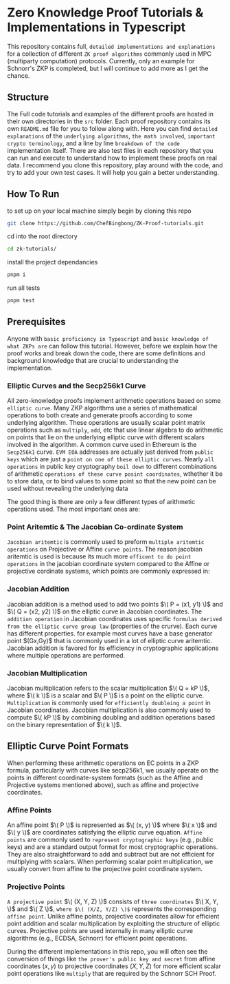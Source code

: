 # Zero Knowledge Proof Tutorials & Implementations in Typescript

This repository contains full, `detailed implementations and explanations` for a collection of different `ZK proof algorithms` commonly used in MPC (multiparty computation) protocols. Currently, only an example for Schnorr's ZKP is completed, but I will continue to add more as I get the chance.

## Structure

The Full code tutorials and examples of the different proofs are hosted in their own directories in the `src` folder. Each proof repository contains its own `README.md` file for you to follow along with. Here you can find `detailed explanations` of the `underlying algorithms`, `the math involved`, `important crypto terminology`, and a line by line `breakdown of the code` implementation itself. There are also test files in each repository that you can run and execute to understand how to implement these proofs on real data. I recommend you clone this repository, play around with the code, and try to add your own test cases. It will help you gain a better understanding.

## How To Run
to set up on your local machine simply begin by cloning this repo
```sh
git clone https://github.com/ChefBingbong/ZK-Proof-tutorials.git
```
cd into the root directory
```sh
cd zk-tutorials/
```
install the project dependancies
```sh
pnpm i
```
run all tests
```sh
pnpm test
```

## Prerequisites

Anyone with `basic proficiency in Typescript` and `basic knowledge of what ZKPs are` can follow this tutorial. However, before we explain how the proof works and break down the code, there are some definitions and background knowledge that are crucial to understanding the implementation.

### Elliptic Curves and the Secp256k1 Curve

All zero-knowledge proofs implement arithmetic operations based on some `elliptic curve`. Many ZKP algorithms use a series of mathematical operations to both create and generate proofs according to some underlying algorithm. These operations are usually scalar point matrix operations such as `multiply`, `add`, etc that use linear algebra to do arithmetic on points that lie on the underlying elliptic curve with different scalars involved in the algorithm. A common curve used in Ethereum is the `Secp256k1` curve. `EVM EOA` addresses are actually just derived from `public keys` which are just a `point on one of these elliptic curves`. Nearly `all operations` in public key cryptography `boil down` to different combinations of arithmetic `operations of these curve posint coordinates`, wthether it be to store data, or to bind values to some point so that the new point can be used without revealing the underlying data

The good thing is there are only a few different types of arithmetic operations used. The most important ones are:

### Point Aritemtic & The Jacobian Co-ordinate System
`Jacobian aritemtic` is commonly used to preform `multiple aritemtic operations` on Projective or Affine `curve points`. The reason jacobian aritemtic is used is because its much more `efficent to do point operations` in the jacobian coordinate system compared to the Affine or projective cordinate systems, which points are commonly expressed in:

### Jacobian Addition
Jacobian addition is a method used to add two points $\( P = (x1, y1) \)$ and $\( Q = (x2, y2) \)$ on the elliptic curve in Jacobian coordinates. The `addition operation` in Jacobian coordinates uses specific `formulas derived from the elliptic curve group law` (properties of the crurve). Each curve has different properties. for example most curves have a base generator point $\(Gx,Gy)\$ that is commonly used in a lot of elliptic curve aritemtic. Jacobian addition is favored for its efficiency in cryptographic applications where multiple operations are performed.

### Jacobian Multiplication

Jacobian multiplication refers to the scalar multiplication $\( Q = kP \)$, where $\( k \)$ is a scalar and $\( P \)$ is a point on the elliptic curve. `Multiplication` is commonly used for `efficiently doubleing a point` in Jacobian coordinates. Jacobian multiplication is also commonly used to compute $\( kP \)$ by combining doubling and addition operations based on the binary representation of $\( k \)$.

## Elliptic Curve Point Formats

When performing these arithmetic operations on EC points in a ZKP formula, particularly with curves like secp256k1, we usually operate on the points in different coordinate-system formats (such as the Affine and Projective systems mentioned above), such as affine and projective coordinates.

### Affine Points

An affine point $\( P \)$ is represented as $\( (x, y) \)$ where $\( x \)$ and $\( y \)$ are coordinates satisfying the elliptic curve equation. `Affine points` are commonly used to `represent cryptographic keys` (e.g., public keys) and are a standard output format for most cryptographic operations. They are also straightforward to add and subtract but are not efficient for multiplying with scalars. When performing scalar point multiplication, we usually convert from affine to the projective point coordinate system.

### Projective Points

`A projective point` $\( (X, Y, Z) \)$ consists of `three coordinates` $\( X, Y, \)$ and $\( Z \)$, `where $\( (X/Z, Y/Z) \)$` represents the corresponding `affine point`. Unlike affine points, projective coordinates allow for efficient point addition and scalar multiplication by exploiting the structure of elliptic curves. Projective points are used internally in many elliptic curve algorithms (e.g., ECDSA, Schnorr) for efficient point operations.

During the different implementations in this repo, you will often see the conversion of things like `the prover's public key and secret` from affine coordinates $(x, y)$ to projective coordinates $(X, Y, Z)$ for more efficient scalar point operations like `multiply` that are required by the Schnorr SCH Proof.
